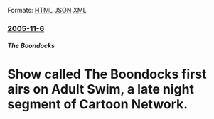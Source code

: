 
Formats: [HTML](/news/2005/11/6/show-called-the-boondocks-first-airs-on-adult-swim-a-late-night-segment-of-cartoon-network.html)  [JSON](/news/2005/11/6/show-called-the-boondocks-first-airs-on-adult-swim-a-late-night-segment-of-cartoon-network.json)  [XML](/news/2005/11/6/show-called-the-boondocks-first-airs-on-adult-swim-a-late-night-segment-of-cartoon-network.xml)  

### [2005-11-6](/news/2005/11/6/index.md)

##### The Boondocks
#  Show called The Boondocks first airs on Adult Swim, a late night segment of Cartoon Network.



